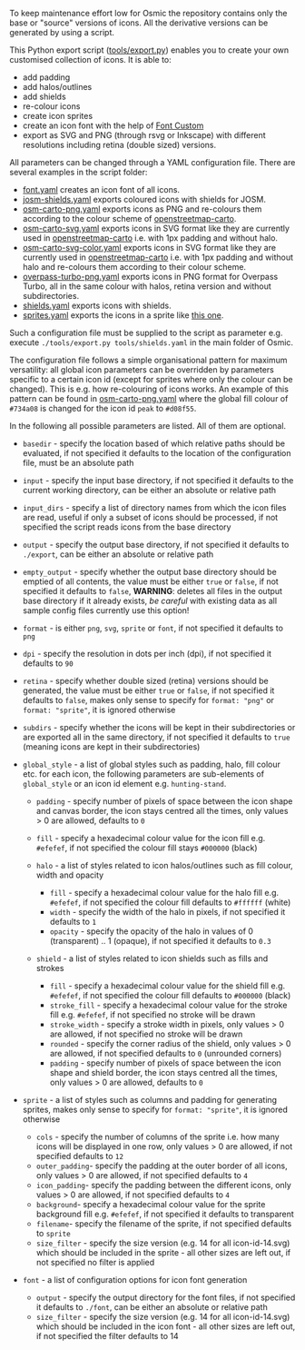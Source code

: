 To keep maintenance effort low for Osmic the repository contains only the base or "source" versions of icons. All the derivative versions can be generated by using a script.

This Python export script ([tools/export.py](https://github.com/nebulon42/osmic/blob/master/tools/export.py)) enables you to create your own customised collection of icons. It is able to:

* add padding
* add halos/outlines
* add shields
* re-colour icons
* create icon sprites
* create an icon font with the help of [Font Custom](https://github.com/FontCustom/fontcustom/)
* export as SVG and PNG (through rsvg or Inkscape) with different resolutions including retina (double sized) versions.

All parameters can be changed through a YAML configuration file. There are several examples in the script folder:

* [font.yaml](https://github.com/nebulon42/osmic/blob/master/tools/font.yaml) creates an icon font of all icons.
* [josm-shields.yaml](https://github.com/nebulon42/osmic/blob/master/tools/josm-shields.yaml) exports coloured icons with shields for JOSM.
* [osm-carto-png.yaml](https://github.com/nebulon42/osmic/blob/master/tools/osm-carto-png.yaml) exports icons as PNG and re-colours them according to the colour scheme of [openstreetmap-carto](https://github.com/gravitystorm/openstreetmap-carto).
* [osm-carto-svg.yaml](https://github.com/nebulon42/osmic/blob/master/tools/osm-carto-svg.yaml) exports icons in SVG format like they are currently used in [openstreetmap-carto](https://github.com/gravitystorm/openstreetmap-carto) i.e. with 1px padding and without halo.
* [osm-carto-svg-color.yaml](https://github.com/nebulon42/osmic/blob/master/tools/osm-carto-svg-color.yaml) exports icons in SVG format like they are currently used in [openstreetmap-carto](https://github.com/gravitystorm/openstreetmap-carto) i.e. with 1px padding and without halo and re-colours them according to their colour scheme.
* [overpass-turbo-png.yaml](https://github.com/nebulon42/osmic/blob/master/tools/overpass-turbo-png.yaml) exports icons in PNG format for Overpass Turbo, all in the same colour with halos, retina version and without subdirectories.
* [shields.yaml](https://github.com/nebulon42/osmic/blob/master/tools/shields.yaml) exports icons with shields.
* [sprites.yaml](https://github.com/nebulon42/osmic/blob/master/tools/sprites.yaml) exports the icons in a sprite like [this one](https://github.com/nebulon42/osmic/blob/master/icons@2x.png).

Such a configuration file must be supplied to the script as parameter e.g. execute `./tools/export.py tools/shields.yaml` in the main folder of Osmic.

The configuration file follows a simple organisational pattern for maximum versatility: all global icon parameters can be overridden by parameters specific to a certain icon id (except for sprites where only the colour can be changed). This is e.g. how re-colouring of icons works. An example of this pattern can be found in [osm-carto-png.yaml](https://github.com/nebulon42/osmic/blob/master/tools/osm-carto-png.yaml) where the global fill colour of `#734a08` is changed for the icon id `peak` to `#d08f55`.

In the following all possible parameters are listed. All of them are optional.

* `basedir` - specify the location based of which relative paths should be evaluated, if not specified it defaults to the location of the configuration file, must be an absolute path

* `input` - specify the input base directory, if not specified it defaults to the current working directory, can be either an absolute or relative path

* `input_dirs` - specify a list of directory names from which the icon files are read, useful if only a subset of icons should be processed, if not specified the script reads icons from the base directory

* `output` - specify the output base directory, if not specified it defaults to `./export`, can be either an absolute or relative path

* `empty_output` - specify whether the output base directory should be emptied of all contents, the value must be either `true` or `false`, if not specified it defaults to `false`, **WARNING**: deletes all files in the output base directory if it already exists, *be careful* with existing data as all sample config files currently use this option!

* `format` - is either `png`, `svg`, `sprite` or `font`, if not specified it defaults to `png`

* `dpi` - specify the resolution in dots per inch (dpi), if not specified it defaults to `90`

* `retina` - specify whether double sized (retina) versions should be generated, the value must be either `true` or `false`, if not specified it defaults to `false`, makes only sense to specify for `format: "png"` or `format: "sprite"`, it is ignored otherwise

* `subdirs` - specify whether the icons will be kept in their subdirectories or are exported all in the same directory, if not specified it defaults to `true` (meaning icons are kept in their subdirectories)

* `global_style` - a list of global styles such as padding, halo, fill colour etc. for each icon, the following parameters are sub-elements of `global_style` or an icon id element e.g. `hunting-stand`.

  * `padding` - specify number of pixels of space between the icon shape and canvas border, the icon stays centred all the times, only values > 0 are allowed, defaults to `0`

  * `fill` - specify a hexadecimal colour value for the icon fill e.g. `#efefef`, if not specified the colour fill stays `#000000` (black)

  * `halo` - a list of styles related to icon halos/outlines such as fill colour, width and opacity
    * `fill` - specify a hexadecimal colour value for the halo fill e.g. `#efefef`, if not specified the colour fill defaults to `#ffffff` (white)
    * `width` - specify the width of the halo in pixels, if not specified it defaults to `1`
    * `opacity` - specify the opacity of the halo in values of 0 (transparent) .. 1 (opaque), if not specified it defaults to `0.3`

  * `shield` - a list of styles related to icon shields such as fills and strokes
    * `fill` - specify a hexadecimal colour value for the shield fill e.g. `#efefef`, if not specified the colour fill defaults to `#000000` (black)
    * `stroke_fill` - specify a hexadecimal colour value for the stroke fill e.g. `#efefef`, if not specified no stroke will be drawn
    * `stroke_width` - specify a stroke width in pixels, only values > 0 are allowed, if not specified no stroke will be drawn
    * `rounded` - specify the corner radius of the shield, only values > 0 are allowed, if not specified defaults to `0` (unrounded corners)
    * `padding` - specify number of pixels of space between the icon shape and shield border, the icon stays centred all the times, only values > 0 are allowed, defaults to `0`

* `sprite` - a list of styles such as columns and padding for generating sprites, makes only sense to specify for `format: "sprite"`, it is ignored otherwise
  * `cols` - specify the number of columns of the sprite i.e. how many icons will be displayed in one row, only values > 0 are allowed, if not specified defaults to `12`
  * `outer_padding`- specify the padding at the outer border of all icons, only values > 0 are allowed, if not specified defaults to `4`
  * `icon_padding`- specify the padding between the different icons, only values > 0 are allowed, if not specified defaults to `4`	
  * `background`- specify a hexadecimal colour value for the sprite background fill e.g. `#efefef`, if not specified it defaults to transparent
  * `filename`- specify the filename of the sprite, if not specified defaults to `sprite`
  * `size_filter` - specify the size version (e.g. 14 for all icon-id-14.svg) which should be included in the sprite - all other sizes are left out, if not specified no filter is applied

* `font` - a list of configuration options for icon font generation
  * `output` - specify the output directory for the font files, if not specified it defaults to `./font`, can be either an absolute or relative path
  * `size_filter` - specify the size version (e.g. 14 for all icon-id-14.svg) which should be included in the icon font - all other sizes are left out, if not specified the filter defaults to 14

